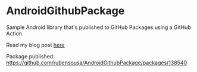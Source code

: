 # AndroidGithubPackage

Sample Android library that's published to GitHub Packages using a GitHub Action.

Read my blog post [here](https://rubensousa.com/2020/02/26/github_packages_for_android_projects/)

Package published: https://github.com/rubensousa/AndroidGithubPackage/packages/138540
